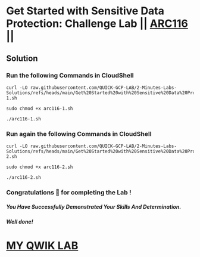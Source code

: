# Get Started with Sensitive Data Protection: Challenge Lab || [ARC116](https://www.cloudskillsboost.google/focuses/64782?parent=catalog) ||

## Solution

### Run the following Commands in CloudShell

```
curl -LO raw.githubusercontent.com/QUICK-GCP-LAB/2-Minutes-Labs-Solutions/refs/heads/main/Get%20Started%20with%20Sensitive%20Data%20Protection%20Challenge%20Lab/arc116-1.sh

sudo chmod +x arc116-1.sh

./arc116-1.sh
```

### Run again the following Commands in CloudShell

```
curl -LO raw.githubusercontent.com/QUICK-GCP-LAB/2-Minutes-Labs-Solutions/refs/heads/main/Get%20Started%20with%20Sensitive%20Data%20Protection%20Challenge%20Lab/arc116-2.sh

sudo chmod +x arc116-2.sh

./arc116-2.sh
```

### Congratulations 🎉 for completing the Lab !

##### *You Have Successfully Demonstrated Your Skills And Determination.*

#### *Well done!*

# [MY QWIK LAB](https://www.youtube.com/@MyQwiklab)
